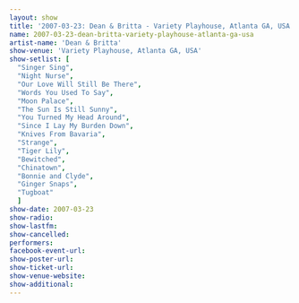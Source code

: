 ```yaml
---
layout: show
title: '2007-03-23: Dean & Britta - Variety Playhouse, Atlanta GA, USA'
name: 2007-03-23-dean-britta-variety-playhouse-atlanta-ga-usa
artist-name: 'Dean & Britta'
show-venue: 'Variety Playhouse, Atlanta GA, USA'
show-setlist: [
  "Singer Sing",
  "Night Nurse",
  "Our Love Will Still Be There",
  "Words You Used To Say",
  "Moon Palace",
  "The Sun Is Still Sunny",
  "You Turned My Head Around",
  "Since I Lay My Burden Down",
  "Knives From Bavaria",
  "Strange",
  "Tiger Lily",
  "Bewitched",
  "Chinatown",
  "Bonnie and Clyde",
  "Ginger Snaps",
  "Tugboat"
  ]
show-date: 2007-03-23
show-radio: 
show-lastfm: 
show-cancelled: 
performers: 
facebook-event-url: 
show-poster-url: 
show-ticket-url: 
show-venue-website: 
show-additional: 
---
```


